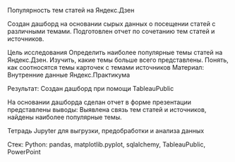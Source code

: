 Популярность тем статей на Яндекс.Дзен

Создан дашборд на основании сырых данных о посещении статей с различными темами. Подготовлен отчет по сочетанию тем статей и источников.

Цель исследования
Определить наиболее популярные темы статей на Яндекс.Дзен.
Изучить, какие темы больше всего представлены.
Понять, как соотносятся темы карточек с темами источников
Материал:
Внутренние данные Яндекс.Практикума

Результат:
Создан дашборд при помощи TableauPublic

На основании дашборда сделан отчет в форме презентации представлены выводы: Выявлена связь тем статей и источников, найдены наиболее популярные темы.

Тетрадь Jupyter для выгрузки, предобработки и анализа данных

Стек:
Python: pandas, matplotlib.pyplot, sqlalchemy, TableauPublic, PowerPoint
